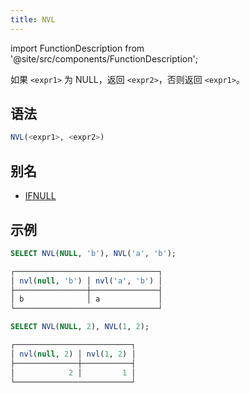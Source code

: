 ```yaml
---
title: NVL
---
```

import FunctionDescription from '@site/src/components/FunctionDescription';

<FunctionDescription description="引入或更新: v1.2.312"/>

如果 `<expr1>` 为 NULL，返回 `<expr2>`，否则返回 `<expr1>`。

## 语法

```sql
NVL(<expr1>, <expr2>)
```

## 别名

- [IFNULL](ifnull.md)

## 示例

```sql
SELECT NVL(NULL, 'b'), NVL('a', 'b');

┌────────────────────────────────┐
│ nvl(null, 'b') │ nvl('a', 'b') │
├────────────────┼───────────────┤
│ b              │ a             │
└────────────────────────────────┘

SELECT NVL(NULL, 2), NVL(1, 2);

┌──────────────────────────┐
│ nvl(null, 2) │ nvl(1, 2) │
├──────────────┼───────────┤
│            2 │         1 │
└──────────────────────────┘
```